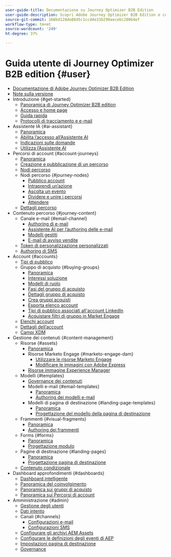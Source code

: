 ```yaml
---
user-guide-title: Documentazione su Journey Optimizer B2B Edition
user-guide-description: Scopri Adobe Journey Optimizer B2B Edition e come utilizzarlo per orchestrare account e percorsi di gruppo acquisti utilizzando l’intelligenza artificiale generativa incorporata e l’automazione leader del settore.
source-git-commit: 168bd128de8845c1ccd4e33b290aecebc28064ef
workflow-type: tm+mt
source-wordcount: '249'
ht-degree: 37%

---
```



# Guida utente di Journey Optimizer B2B edition {#user}

+ [Documentazione di Adobe Journey Optimizer B2B Edition](guide-overview.md)
+ [Note sulla versione](./release-notes/release-notes.md)
+ Introduzione {#get-started}
   + [Panoramica di Journey Optimizer B2B edition](about-journey-optimizer-b2b-edition.md)
   + [Accesso e home page](home-page.md)
   + [Guida rapida](./start/get-started.md)
   + [Protocolli di tracciamento e e-mail](./start/email-protocols.md)
+ Assistente IA {#ai-assistant}
   + [Panoramica](./ai-assistant/ai-assistant-overview.md)
   + [Abilita l’accesso all’Assistente AI](./ai-assistant/enable-ai-assistant-access.md)
   + [Indicazioni sulle domande](./ai-assistant/question-guidance.md)
   + [Utilizza l’Assistente AI](./ai-assistant/use-ai-assistant.md)
+ Percorsi di account {#account-journeys}
   + [Panoramica](./journeys/journey-overview.md)
   + [Creazione e pubblicazione di un percorso](./journeys/create-publish-journey.md)
   + [Nodi percorso](./journeys/journey-nodes.md)
   + Nodi percorso {#journey-nodes}
      + [Pubblico account](./journeys/account-audience-nodes.md)
      + [Intraprendi un’azione](./journeys/action-nodes.md)
      + [Ascolta un evento](./journeys/listen-for-event-nodes.md)
      + [Dividere e unire i percorsi](./journeys/split-merge-paths-nodes.md)
      + [Attendere](./journeys/wait-nodes.md)
   + [Dettagli percorso](./journeys/journey-details.md)
+ Contenuto percorso {#journey-content}
   + Canale e-mail {#email-channel}
      + [Authoring di e-mail](./content/email-authoring.md)
      + [Assistente AI per l’authoring delle e-mail](./content/ai-assistant-emails.md)
      + [Modelli gestiti](./content/email-authoring-governance.md)
      + [E-mail di avviso vendite](./content/sales-alert-email.md)
   + [Token di personalizzazione personalizzati](./content/personalization-my-tokens.md)
   + [Authoring di SMS](./content/sms-authoring.md)
+ Account {#accounts}
   + [Tipi di pubblico](./audiences/account-audience-overview.md)
   + Gruppo di acquisto {#buying-groups}
      + [Panoramica](./buying-groups/buying-groups-overview.md)
      + [Interessi soluzione](./buying-groups/solution-interests.md)
      + [Modelli di ruolo](./buying-groups/buying-groups-role-templates.md)
      + [Fasi del gruppo di acquisto](./buying-groups/buying-group-stages.md)
      + [Dettagli gruppo di acquisto](./buying-groups/buying-group-details.md)
      + [Crea gruppi acquisti](./buying-groups/buying-groups-create.md)
      + [Esporta elenco account](./audiences/account-list-export.md)
      + [Tipi di pubblico associati all&#39;account LinkedIn](./data/linkedin-account-matched-audiences.md)
      + [Acquistare filtri di gruppo in Market Engage](./buying-groups/marketo-engage-smart-list-buying-group-filters.md)
   + [Elenchi account](./accounts/account-lists.md)
   + [Dettagli dell’account](./accounts/account-details.md)
   + [Campi XDM](./data/field-mapping.md)
+ Gestione dei contenuti {#content-management}
   + Risorse {#assets}
      + [Panoramica](./content/assets-overview.md)
      + Risorse Marketo Engage {#marketo-engage-dam}
         + [Utilizzare le risorse Marketo Engage](./content/marketo-engage-design-studio.md)
         + [Modificare le immagini con Adobe Express](./content/image-edit-adobe-express.md)
      + [Risorse immagine Experience Manager](./content/aem-assets.md)
   + Modelli {#templates}
      + [Governance dei contenuti](./content/template-content-governance.md)
      + Modelli e-mail {#email-templates}
         + [Panoramica](./content/email-templates.md)
         + [Authoring dei modelli e-mail](./content/email-template-authoring.md)
      + Modelli di pagina di destinazione {#landing-page-templates}
         + [Panoramica](./content/landing-page-templates.md)
         + [Progettazione del modello della pagina di destinazione](./content/landing-page-template-design.md)
   + Frammenti {#visual-fragments}
      + [Panoramica](./content/fragments.md)
      + [Authoring dei frammenti](./content/fragment-authoring.md)
   + Forms {#forms}
      + [Panoramica](./content/forms.md)
      + [Progettazione modulo](./content/form-design.md)
   + Pagine di destinazione {#landing-pages}
      + [Panoramica](./content/landing-pages.md)
      + [Progettazione pagina di destinazione](./content/landing-page-design.md)
   + [Contenuto condizionale](./content/conditional-content.md)
+ Dashboard approfondimenti {#dashboards}
   + [Dashboard intelligente](./dashboards/intelligent-dashboard.md)
   + [Panoramica del coinvolgimento](./dashboards/engagement-dashboard.md)
   + [Panoramica sui gruppi di acquisto](./dashboards/buying-groups-dashboard.md)
   + [Panoramica sui Percorsi di account](./dashboards/journeys-dashboard.md)
+ Amministrazione {#admin}
   + [Gestione degli utenti](./admin/user-management.md)
   + [Dati intento](./admin/intent-data.md)
   + Canali {#channels}
      + [Configurazioni e-mail](./admin/configure-channels-emails.md)
      + [Configurazioni SMS](./admin/configure-channels-sms.md)
   + [Configurare gli archivi AEM Assets](./admin/configure-aem-repositories.md)
   + [Configurare le definizioni degli eventi di AEP](./admin/configure-aep-events.md)
   + [Impostazioni pagina di destinazione](./admin/landing-page-settings.md)
   + [Governance](./admin/governance.md)
